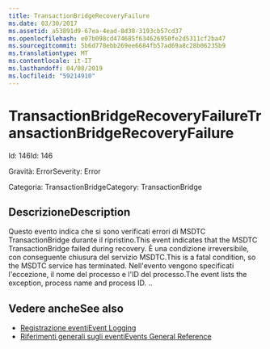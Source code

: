 ```yaml
---
title: TransactionBridgeRecoveryFailure
ms.date: 03/30/2017
ms.assetid: a53891d9-67ea-4ead-8d38-3193cb57cd37
ms.openlocfilehash: e07b098cd474685f634626950fe2d5311cf2ba47
ms.sourcegitcommit: 5b6d778ebb269ee6684fb57ad69a8c28b06235b9
ms.translationtype: MT
ms.contentlocale: it-IT
ms.lasthandoff: 04/08/2019
ms.locfileid: "59214910"
---
```

# <a name="transactionbridgerecoveryfailure"></a><span data-ttu-id="4a890-102">TransactionBridgeRecoveryFailure</span><span class="sxs-lookup"><span data-stu-id="4a890-102">TransactionBridgeRecoveryFailure</span></span>
<span data-ttu-id="4a890-103">Id: 146</span><span class="sxs-lookup"><span data-stu-id="4a890-103">Id: 146</span></span>  
  
 <span data-ttu-id="4a890-104">Gravità: Error</span><span class="sxs-lookup"><span data-stu-id="4a890-104">Severity: Error</span></span>  
  
 <span data-ttu-id="4a890-105">Categoria: TransactionBridge</span><span class="sxs-lookup"><span data-stu-id="4a890-105">Category: TransactionBridge</span></span>  
  
## <a name="description"></a><span data-ttu-id="4a890-106">Descrizione</span><span class="sxs-lookup"><span data-stu-id="4a890-106">Description</span></span>  
 <span data-ttu-id="4a890-107">Questo evento indica che si sono verificati errori di MSDTC TransactionBridge durante il ripristino.</span><span class="sxs-lookup"><span data-stu-id="4a890-107">This event indicates that the MSDTC TransactionBridge failed during recovery.</span></span> <span data-ttu-id="4a890-108">È una condizione irreversibile, con conseguente chiusura del servizio MSDTC.</span><span class="sxs-lookup"><span data-stu-id="4a890-108">This is a fatal condition, so the MSDTC service has terminated.</span></span> <span data-ttu-id="4a890-109">Nell'evento vengono specificati l'eccezione, il nome del processo e l'ID del processo.</span><span class="sxs-lookup"><span data-stu-id="4a890-109">The event lists the exception, process name and process ID.</span></span> <span data-ttu-id="4a890-110">.</span><span class="sxs-lookup"><span data-stu-id="4a890-110">.</span></span>  
  
## <a name="see-also"></a><span data-ttu-id="4a890-111">Vedere anche</span><span class="sxs-lookup"><span data-stu-id="4a890-111">See also</span></span>

- [<span data-ttu-id="4a890-112">Registrazione eventi</span><span class="sxs-lookup"><span data-stu-id="4a890-112">Event Logging</span></span>](../../../../../docs/framework/wcf/diagnostics/event-logging/index.md)
- [<span data-ttu-id="4a890-113">Riferimenti generali sugli eventi</span><span class="sxs-lookup"><span data-stu-id="4a890-113">Events General Reference</span></span>](../../../../../docs/framework/wcf/diagnostics/event-logging/events-general-reference.md)
